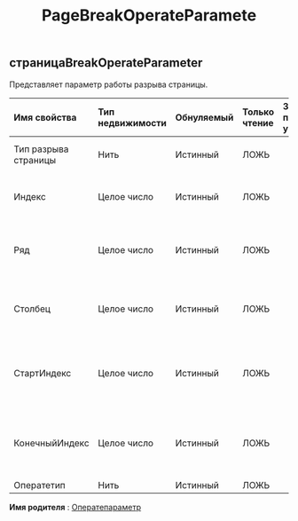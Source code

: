 ﻿---
title: PageBreakOperateParamete
second_title: Aspose.Cells Cloud Documen
type: docs
url: /ru/specification/model/pagebreakoperateparameter/
description: "Aspose.Cells Спецификация облачной модели: PageBreakOperateParameter. Легко обрабатывайте Excel и другие документы электронных таблиц с помощью таких функций, как открытие, создание, редактирование, разделение, слияние, сравнение и преобразование."
kwords: Excel, Office, электронная таблица, Cloud REST API, PageBreakOperateParameter
weight: 50
---
## **страницаBreakOperateParameter**

 Представляет параметр работы разрыва страницы.

| Имя свойства| Тип недвижимости| Обнуляемый| Только чтение| Значение по умолчанию| Описание|
|:- |:- |:- |:- |:- |:- |
| Тип разрыва страницы| Нить| Истинный| ЛОЖЬ|| Представляет тип разрыва страницы.|
| Индекс| Целое число| Истинный| ЛОЖЬ|| Представляет индекс разрыва страницы.|
| Ряд| Целое число| Истинный| ЛОЖЬ||Представляет индекс строки разрыва страницы.|
| Столбец| Целое число| Истинный| ЛОЖЬ|| Представляет индекс столбца разрыва страницы.|
| СтартИндекс| Целое число| Истинный| ЛОЖЬ|| Представляет индекс начальной строки разрыва страницы.|
| КонечныйИндекс| Целое число| Истинный| ЛОЖЬ|| Представляет индекс конечной строки разрыва страницы.|
| Оператетип| Нить| Истинный| ЛОЖЬ|||

**Имя родителя** : [Оператепараметр](/specification/model/operateparameter)

